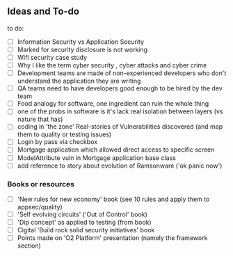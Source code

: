 ## Ideas and To-do


to do:
- [ ] Information Security vs Application Security
- [ ] Marked for security disclosure is not working
- [ ] Wifi security case study
- [ ] Why I like the term cyber security , cyber attacks and cyber crime
- [ ] Development teams are made of non-experienced developers who don't understand the application they are writing
- [ ] QA teams need to have developers good enough to be hired by the dev team
- [ ] Food analogy for software, one ingredient can ruin the whole thing
- [ ] one of the probs in software is it's lack real isolation between layers (vs nature that has)
- [ ] coding in 'the zone'
Real-stories of Vulnerabilities discovered (and map them to quality or testing issues)
- [ ] Login by pass via checkbox
- [ ] Mortgage application which allowed direct access to specific screen
- [ ] ModelAttribute vuln in Mortgage application base class
- [ ] add reference to story about evolution of Ramsonware ('ok panic now')
### Books or resources

- [ ] 'New rules for new economy' book (see 10 rules and apply them to appsec/quality)
- [ ] 'Self evolving circuits' ('Out of Control' book)
- [ ] 'Dip concept' as applied to testing (from book)
- [ ] Cigital 'Build rock solid security initiatives' book
- [ ] Points made on 'O2 Platform' presentation (namely the framework section)
